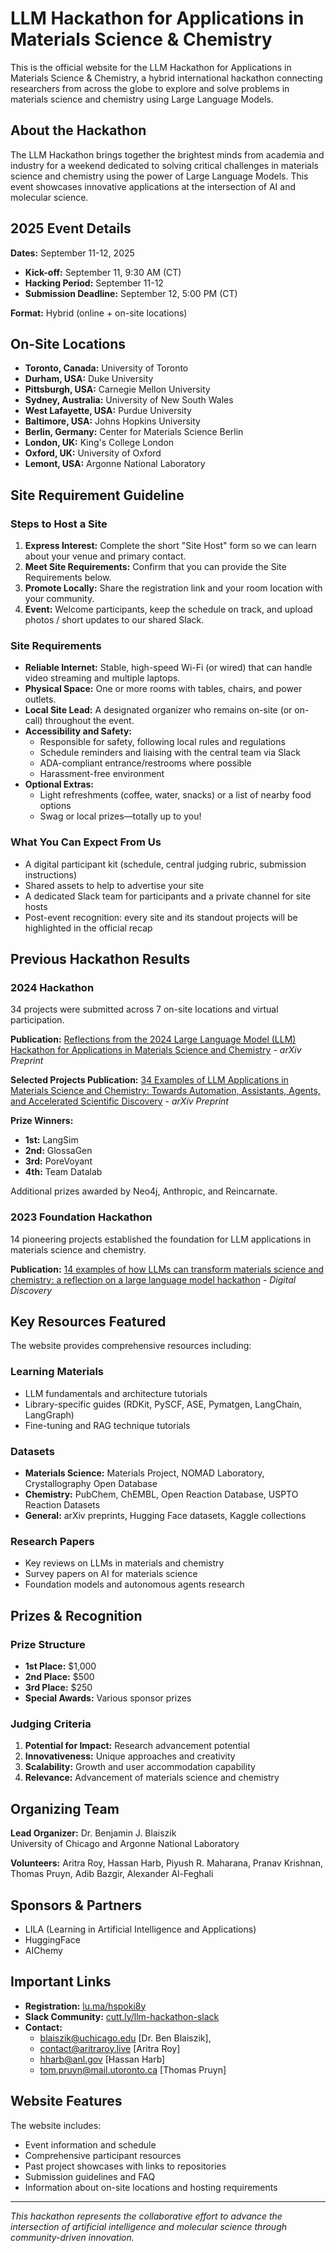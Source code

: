 # LLM Hackathon for Applications in Materials Science & Chemistry

This is the official website for the LLM Hackathon for Applications in Materials Science & Chemistry, a hybrid international hackathon connecting researchers from across the globe to explore and solve problems in materials science and chemistry using Large Language Models.

## About the Hackathon

The LLM Hackathon brings together the brightest minds from academia and industry for a weekend dedicated to solving critical challenges in materials science and chemistry using the power of Large Language Models. This event showcases innovative applications at the intersection of AI and molecular science.

## 2025 Event Details

**Dates:** September 11-12, 2025

- **Kick-off:** September 11, 9:30 AM (CT)
- **Hacking Period:** September 11-12
- **Submission Deadline:** September 12, 5:00 PM (CT)

**Format:** Hybrid (online + on-site locations)

## On-Site Locations

- **Toronto, Canada:** University of Toronto
- **Durham, USA:** Duke University
- **Pittsburgh, USA:** Carnegie Mellon University
- **Sydney, Australia:** University of New South Wales
- **West Lafayette, USA:** Purdue University
- **Baltimore, USA:** Johns Hopkins University
- **Berlin, Germany:** Center for Materials Science Berlin
- **London, UK:** King's College London
- **Oxford, UK:** University of Oxford
- **Lemont, USA:** Argonne National Laboratory

## Site Requirement Guideline

### Steps to Host a Site

1.  **Express Interest:** Complete the short "Site Host" form so we can learn about your venue and primary contact.
2.  **Meet Site Requirements:** Confirm that you can provide the Site Requirements below.
3.  **Promote Locally:** Share the registration link and your room location with your community.
4.  **Event:** Welcome participants, keep the schedule on track, and upload photos / short updates to our shared Slack.

### Site Requirements

- **Reliable Internet:** Stable, high-speed Wi-Fi (or wired) that can handle video streaming and multiple laptops.
- **Physical Space:** One or more rooms with tables, chairs, and power outlets.
- **Local Site Lead:** A designated organizer who remains on-site (or on-call) throughout the event.
- **Accessibility and Safety:**
  - Responsible for safety, following local rules and regulations
  - Schedule reminders and liaising with the central team via Slack
  - ADA-compliant entrance/restrooms where possible
  - Harassment-free environment
- **Optional Extras:**
  - Light refreshments (coffee, water, snacks) or a list of nearby food options
  - Swag or local prizes—totally up to you!

### What You Can Expect From Us

- A digital participant kit (schedule, central judging rubric, submission instructions)
- Shared assets to help to advertise your site
- A dedicated Slack team for participants and a private channel for site hosts
- Post-event recognition: every site and its standout projects will be highlighted in the official recap

## Previous Hackathon Results

### 2024 Hackathon

34 projects were submitted across 7 on-site locations and virtual participation.

**Publication:** [Reflections from the 2024 Large Language Model (LLM) Hackathon for Applications in Materials Science and Chemistry](https://arxiv.org/abs/2411.15221) - _arXiv Preprint_

**Selected Projects Publication:** [34 Examples of LLM Applications in Materials Science and Chemistry: Towards Automation, Assistants, Agents, and Accelerated Scientific Discovery](https://arxiv.org/abs/2505.03049) - _arXiv Preprint_

**Prize Winners:**

- **1st:** LangSim
- **2nd:** GlossaGen
- **3rd:** PoreVoyant
- **4th:** Team Datalab

Additional prizes awarded by Neo4j, Anthropic, and Reincarnate.

### 2023 Foundation Hackathon

14 pioneering projects established the foundation for LLM applications in materials science and chemistry.

**Publication:** [14 examples of how LLMs can transform materials science and chemistry: a reflection on a large language model hackathon](https://doi.org/10.1039/D3DD00113J) - _Digital Discovery_

## Key Resources Featured

The website provides comprehensive resources including:

### Learning Materials

- LLM fundamentals and architecture tutorials
- Library-specific guides (RDKit, PySCF, ASE, Pymatgen, LangChain, LangGraph)
- Fine-tuning and RAG technique tutorials

### Datasets

- **Materials Science:** Materials Project, NOMAD Laboratory, Crystallography Open Database
- **Chemistry:** PubChem, ChEMBL, Open Reaction Database, USPTO Reaction Datasets
- **General:** arXiv preprints, Hugging Face datasets, Kaggle collections

### Research Papers

- Key reviews on LLMs in materials and chemistry
- Survey papers on AI for materials science
- Foundation models and autonomous agents research

## Prizes & Recognition

### Prize Structure

- **1st Place:** $1,000
- **2nd Place:** $500
- **3rd Place:** $250
- **Special Awards:** Various sponsor prizes

### Judging Criteria

1. **Potential for Impact:** Research advancement potential
2. **Innovativeness:** Unique approaches and creativity
3. **Scalability:** Growth and user accommodation capability
4. **Relevance:** Advancement of materials science and chemistry

## Organizing Team

**Lead Organizer:** Dr. Benjamin J. Blaiszik  
University of Chicago and Argonne National Laboratory

**Volunteers:** Aritra Roy, Hassan Harb, Piyush R. Maharana, Pranav Krishnan, Thomas Pruyn, Adib Bazgir, Alexander Al-Feghali

## Sponsors & Partners

- LILA (Learning in Artificial Intelligence and Applications)
- HuggingFace
- AIChemy

## Important Links

- **Registration:** [lu.ma/hspoki8y](https://lu.ma/hspoki8y)
- **Slack Community:** [cutt.ly/llm-hackathon-slack](https://cutt.ly/llmhackathon-slack)
- **Contact:**
  - [blaiszik@uchicago.edu](mailto:blaiszik@uchicago.edu) [Dr. Ben Blaiszik],
  - [contact@aritraroy.live](mailto:contact@aritraroy.live) [Aritra Roy]
  - [hharb@anl.gov](mailto:hharb@anl.gov) [Hassan Harb]
  - [tom.pruyn@mail.utoronto.ca](mailto:tom.pruyn@mail.utoronto.ca) [Thomas Pruyn]

## Website Features

The website includes:

- Event information and schedule
- Comprehensive participant resources
- Past project showcases with links to repositories
- Submission guidelines and FAQ
- Information about on-site locations and hosting requirements

---

_This hackathon represents the collaborative effort to advance the intersection of artificial intelligence and molecular science through community-driven innovation._
